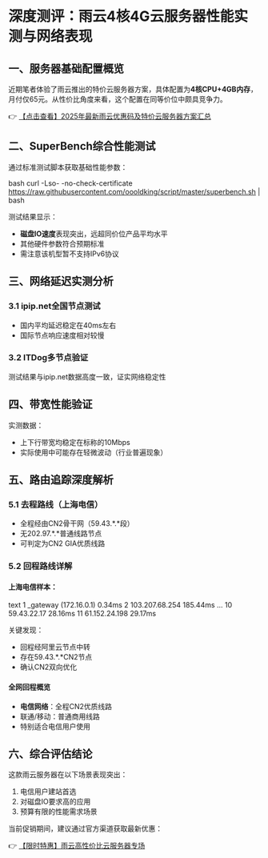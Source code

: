 # 深度测评：雨云4核4G云服务器性能实测与网络表现

## 一、服务器基础配置概览

近期笔者体验了雨云推出的特价云服务器方案，具体配置为**4核CPU+4GB内存**，月付仅65元。从性价比角度来看，这个配置在同等价位中颇具竞争力。

👉 [【点击查看】2025年最新雨云优惠码及特价云服务器方案汇总](https://bit.ly/RainYun)

## 二、SuperBench综合性能测试

通过标准测试脚本获取基础性能参数：

bash
curl -Lso- -no-check-certificate https://raw.githubusercontent.com/oooldking/script/master/superbench.sh | bash

测试结果显示：
- **磁盘IO速度**表现突出，远超同价位产品平均水平
- 其他硬件参数符合预期标准
- 需注意该机型暂不支持IPv6协议

## 三、网络延迟实测分析

### 3.1 ipip.net全国节点测试
- 国内平均延迟稳定在40ms左右
- 国际节点响应速度相对较慢

### 3.2 ITDog多节点验证
测试结果与ipip.net数据高度一致，证实网络稳定性

## 四、带宽性能验证

实测数据：
- 上下行带宽均稳定在标称的10Mbps
- 实际使用中可能存在轻微波动（行业普遍现象）

## 五、路由追踪深度解析

### 5.1 去程路线（上海电信）
- 全程经由CN2骨干网（59.43.*.*段）
- 无202.97.*.*普通线路节点
- 可判定为CN2 GIA优质线路

### 5.2 回程路线详解

#### 上海电信样本：
text
1  _gateway (172.16.0.1)  0.34ms
2  103.207.68.254  185.44ms
...
10  59.43.22.17  28.16ms
11  61.152.24.198  29.17ms

关键发现：
- 回程经阿里云节点中转
- 存在59.43.*.*CN2节点
- 确认CN2双向优化

#### 全网回程概览
- **电信网络**：全程CN2优质线路
- 联通/移动：普通商用线路
- 特别适合电信用户使用

## 六、综合评估结论

这款雨云服务器在以下场景表现突出：
1. 电信用户建站首选
2. 对磁盘IO要求高的应用
3. 预算有限的性能需求场景

当前促销期间，建议通过官方渠道获取最新优惠：

👉 [【限时特惠】雨云高性价比云服务器专场](https://bit.ly/RainYun)